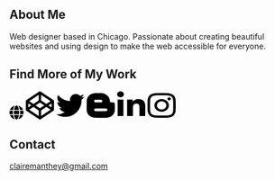 
## About Me
Web designer based in Chicago. Passionate about creating beautiful websites and using design to make the web accessible for everyone.

## Find More of My Work
<a href="https://clairemakeswebsites.github.io./"><img src="icons/globe-solid.svg" style="background: #fff; height: 25px; width: 25px"></a> <a href="https://codepen.io/aglaea"><img src="icons/codepen.svg" style="height: 50px; width: 50px"></a> <a href="https://twitter.com/claire_makes"><img src="icons/twitter.svg" style="height: 50px; width: 50px"></a> <a href="https://design-web-blog.netlify.app/blog"><img src="icons/blogger-b.svg" style="height: 50px; width: 50px"></a> <a href="https://www.linkedin.com/in/claire-manthey-4389a622/"><img src="icons/linkedin-in.svg" style="height: 50px; width: 50px"></a> <a href="https://www.instagram.com/clairemakeswebsites/"><img src="icons/instagram.svg" style="height: 50px; width: 50px"></a>


## Contact
clairemanthey@gmail.com






<!---
- 👋 Hi, I’m Claire
- 👀 I’m interested in make the web a more beautiful place. 
- 🌱 I’m currently learning more and more about javascript
- 💞️ I’m looking to collaborate on making websites
- 📫 How to reach me ... clairemanthey@gmail.com
- 💻 See my work https://twitter.com/claire_makes,  https://codepen.io/your-work. 

clairemanthey/clairemanthey is a ✨ special ✨ repository because its `README.md` (this file) appears on your GitHub profile.
You can click the Preview link to take a look at your changes.
--->
